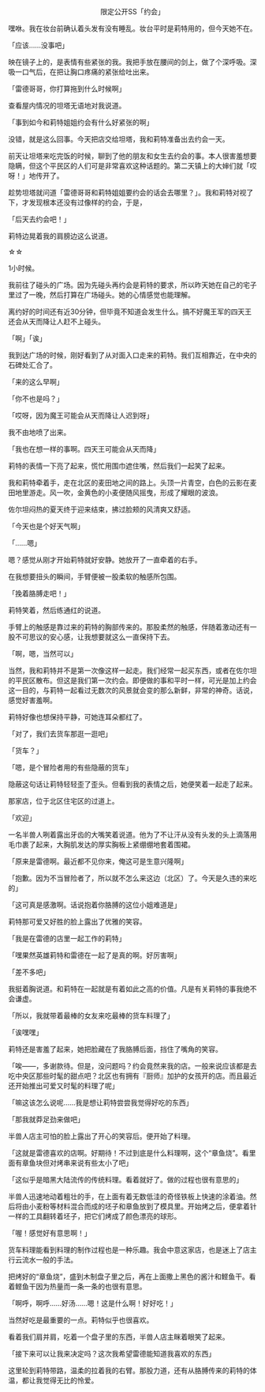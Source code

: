 <p align="center">限定公开SS「约会」</p>

嘿咻。我在妆台前确认着头发有没有睡乱。妆台平时是莉特用的，但今天她不在。

「应该……没事吧」

映在镜子上的，是表情有些紧张的我。我把手放在腰间的剑上，做了个深呼吸。深吸一口气后，在把让胸口疼痛的紧张给吐出来。

「雷德哥哥，你打算拖到什么时候啊」

查看屋内情况的坦塔无语地对我说道。

「事到如今和莉特姐姐约会有什么好紧张的啊」

没错，就是这么回事。今天把店交给坦塔，我和莉特准备出去约会一天。

前天让坦塔来吃完饭的时候，聊到了他的朋友和女生去约会的事。本人很害羞想要隐瞒，但这个平民区的人们可是非常喜欢这种话题的。第二天镇上的大婶们就「哎呀！」地传开了。

趁势坦塔就问道「雷德哥哥和莉特姐姐要约会的话会去哪里？」。我和莉特对视了下，才发现根本还没有过像样的约会，于是，

「后天去约会吧！」

莉特边晃着我的肩膀边这么说道。

☆☆

1小时候。

我前往了碰头的广场。因为先碰头再约会是莉特的要求，所以昨天她在自己的宅子里过了一晚，然后打算在广场碰头。她的心情感觉也能理解。

离约好的时间还有近30分钟，但毕竟不知道会发生什么。搞不好魔王军的四天王还会从天而降让人赶不上碰头。

「啊」「诶」

我到达广场的时候，刚好看到了从对面入口走来的莉特。我们互相靠近，在中央的石碑处汇合了。

「来的这么早啊」

「你不也是吗？」

「哎呀，因为魔王可能会从天而降让人迟到呀」

我不由地喷了出来。

「我也在想一样的事啊。四天王可能会从天而降」

莉特的表情一下亮了起来，慌忙用围巾遮住嘴，然后我们一起笑了起来。

我和莉特牵着手，走在北区的麦田地之间的路上。头顶一片青空，白色的云影在麦田地里游走。风一吹，金黄色的小麦便随风摇曳，形成了耀眼的波浪。

佐尔坦闷热的夏天终于迎来结束，拂过脸颊的风清爽又舒适。

「今天也是个好天气啊」

「……嗯」

嗯？感觉从刚才开始莉特就好安静。她放开了一直牵着的右手。

在我想要扭头的瞬间，手臂便被一股柔软的触感所包围。

「挽着胳膊走吧！」

莉特笑着，然后练通红的说道。

手臂上的触感是靠过来的莉特的胸部传来的。那股柔然的触感，伴随着激动还有一股不可思议的安心感，让我想要就这么一直保持下去。

「啊，嗯，当然可以」

当然，我和莉特并不是第一次像这样一起走。我们经常一起买东西，或者在佐尔坦的平民区散布。但这是我们第一次约会。即便做的事和平时一样，可光是加上约会这一目的，与莉特一起看过无数次的风景就会变的那么新鲜，非常的神奇。话说，感觉好害羞啊。

莉特好像也想保持平静，可她连耳朵都红了。

「对了，我们去货车那逛一逛吧」

「货车？」

「嗯，是个冒险者用的有些隐蔽的货车」

隐蔽这句话让莉特轻轻歪了歪头。但看到我的表情之后，她便笑着一起走了起来。

那家店，位于北区住宅区的过道上。

「欢迎」

一名半兽人咧着露出牙齿的大嘴笑着说道。他为了不让汗从没有头发的头上滴落用毛巾裹了起来，大胸肌发达的厚实胸板上紧绷绷地套着围裙。

「原来是雷德啊。最近都不见你来，俺这可是生意兴隆啊」

「抱歉。因为不当冒险者了，所以就不怎么来这边（北区）了。今天是久违的来吃的」

「这可真是感激啊。话说抱着你胳膊的这位小姐难道是」

莉特那可爱又好胜的脸上露出了优雅的笑容。

「我是在雷德的店里一起工作的莉特」

「嘿果然英雄莉特和雷德在一起了是真的啊。好厉害啊」

「差不多吧」

我挺着胸说道。和莉特在一起就是有着如此之高的价值。凡是有关莉特的事我绝不会谦虚。

「所以，我就带着最棒的女友来吃最棒的货车料理了」

「诶嘿嘿」

莉特还是害羞了起来，她把脸藏在了我胳膊后面，挡住了嘴角的笑容。

「唉——，多谢款待。但是，没问题吗？约会竟然来我的店。一般来说应该都是去吃中央区那些时髦的甜点吧？北区也有拥有『厨师』加护的女孩开的店。而且最近还开始推出可爱又时髦的料理了呢」

「嘛这该怎么说呢……我是想让莉特尝尝我觉得好吃的东西」

「那我就莽足劲来做吧」

半兽人店主可怕的脸上露出了开心的笑容后。便开始了料理。

「这就是雷德喜欢的店啊。好期待！不过到底是什么料理啊，这个“章鱼烧”。看里面有章鱼块但对烤串来说有些太小了吧」

「这似乎是暗黑大陆流传的传统料理。看着就好了。做的过程也很有意思的」

半兽人迅速地动着粗壮的手，在上面有着无数低洼的奇怪铁板上快速的涂着油。然后将由小麦粉等材料混合而成的坯子和章鱼放到了模具里。开始烤之后，便拿着针一样的工具翻转着坯子，把它们烤成了颜色漂亮的球形。

「喔！感觉好有意思啊！」

货车料理能看到料理的制作过程也是一种乐趣。我会中意这家店，也是迷上了店主行云流水一般的手法。

把烤好的“章鱼烧”，盛到木制盘子里之后，再在上面撒上黑色的酱汁和鲣鱼干。看着鲣鱼干因为热量而一条一条的也很有意思。

「啊呼，啊呼……好汤……嗯！这是什么啊！好好吃！」

当然好吃是最重要的一点。莉特似乎也很喜欢。

看着我们肩并肩，吃着一个盘子里的东西，半兽人店主眯着眼笑了起来。

「接下来可以让我来决定吗？这次我希望雷德能知道我喜欢的东西」

这里轮到莉特带路，温柔的拉着我的右臂。那股力道，还有从胳膊传来的莉特的体温，都让我觉得无比的怜爱。

